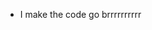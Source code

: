 - I make the code go brrrrrrrrrr

<!---
cd-Roid/cd-Roid is a ✨ special ✨ repository because its `README.md` (this file) appears on your GitHub profile.
You can click the Preview link to take a look at your changes.
--->
